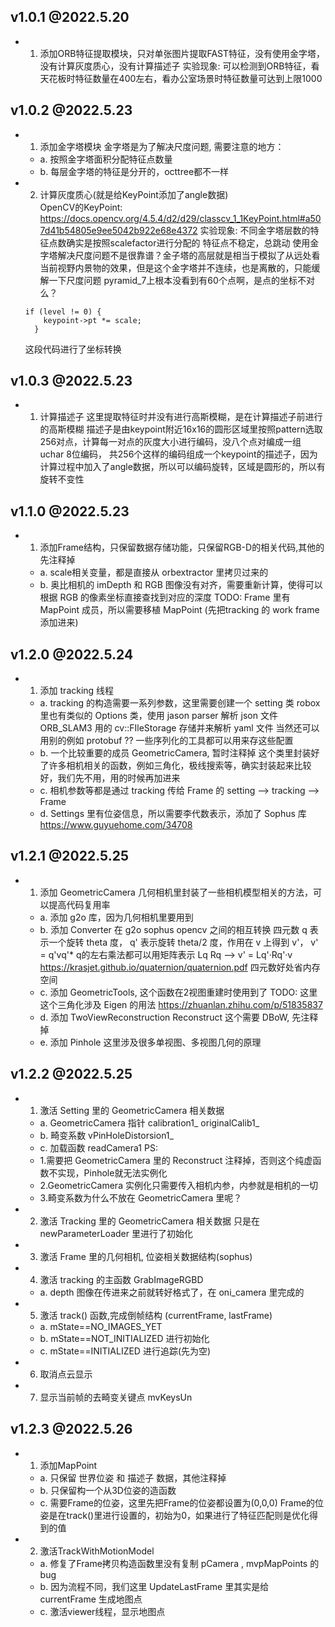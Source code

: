 ## v1.0.1 @2022.5.20 ##
* 1. 添加ORB特征提取模块，只对单张图片提取FAST特征，没有使用金字塔，没有计算灰度质心，没有计算描述子
实验现象:
    可以检测到ORB特征，看天花板时特征数量在400左右，看办公室场景时特征数量可达到上限1000

## v1.0.2 @2022.5.23 ##
* 1. 添加金字塔模块
    金字塔是为了解决尺度问题, 需要注意的地方：
    * a. 按照金字塔面积分配特征点数量
    * b. 每层金字塔的特征是分开的，octtree都不一样
* 2. 计算灰度质心(就是给KeyPoint添加了angle数据)    
    OpenCV的KeyPoint:
    https://docs.opencv.org/4.5.4/d2/d29/classcv_1_1KeyPoint.html#a507d41b54805e9ee5042b922e68e4372
实验现象:
    不同金字塔层数的特征点数确实是按照scalefactor进行分配的
    特征点不稳定，总跳动
    使用金字塔解决尺度问题不是很靠谱？金子塔的高层就是相当于模拟了从远处看当前视野内景物的效果，但是这个金字塔并不连续，也是离散的，只能缓解一下尺度问题
    pyramid_7上根本没看到有60个点啊，是点的坐标不对么？
    ```
    if (level != 0) {
        keypoint->pt *= scale;
      }
    ```
    这段代码进行了坐标转换

## v1.0.3 @2022.5.23 ##
* 1. 计算描述子
    这里提取特征时并没有进行高斯模糊，是在计算描述子前进行的高斯模糊
    描述子是由keypoint附近16x16的圆形区域里按照pattern选取256对点，计算每一对点的灰度大小进行编码，没八个点对编成一组 uchar 8位编码，
    共256个这样的编码组成一个keypoint的描述子，因为计算过程中加入了angle数据，所以可以编码旋转，区域是圆形的，所以有旋转不变性



## v1.1.0 @2022.5.23 ##
* 1. 添加Frame结构，只保留数据存储功能，只保留RGB-D的相关代码,其他的先注释掉
    * a. scale相关变量，都是直接从 orbextractor 里拷贝过来的
    * b. 奥比相机的 imDepth 和 RGB 图像没有对齐，需要重新计算，使得可以根据 RGB 的像素坐标直接查找到对应的深度
    TODO: Frame 里有 MapPoint 成员，所以需要移植 MapPoint (先把tracking 的 work frame 添加进来)


## v1.2.0 @2022.5.24 ##
* 1. 添加 tracking 线程
    * a. tracking 的构造需要一系列参数，这里需要创建一个 setting 类
        robox 里也有类似的 Options 类，使用 jason parser 解析 json 文件
        ORB_SLAM3 用的 cv::FIleStorage 存储并来解析 yaml 文件
        当然还可以用别的例如 protobuf ?? 一些序列化的工具都可以用来存这些配置
    * b. 一个比较重要的成员 GeometricCamera, 暂时注释掉
        这个类里封装好了许多相机相关的函数，例如三角化，极线搜索等，确实封装起来比较好，我们先不用，用的时候再加进来
    * c. 相机参数等都是通过 tracking 传给 Frame 的
        setting --> tracking --> Frame
    * d. Settings 里有位姿信息，所以需要李代数表示，添加了 Sophus 库
       https://www.guyuehome.com/34708

## v1.2.1 @2022.5.25 ##
* 1. 添加 GeometricCamera
    几何相机里封装了一些相机模型相关的方法，可以提高代码复用率
    * a. 添加 g2o 库，因为几何相机里要用到
    * b. 添加 Converter 在 g2o sophus opencv 之间的相互转换
        四元数 q 表示一个旋转 theta 度， q' 表示旋转 theta/2 度，作用在 v 上得到 v'， v' = q'vq'*
        q的左右乘法都可以用矩阵表示 Lq Rq -->  v' = Lq'·Rq'·v
        https://krasjet.github.io/quaternion/quaternion.pdf
        四元数好处省内存空间
    * c. 添加 GeometricTools, 这个函数在2视图重建时使用到了
        TODO: 这里这个三角化涉及 Eigen 的用法
        https://zhuanlan.zhihu.com/p/51835837
    * d. 添加 TwoViewReconstruction
        Reconstruct 这个需要 DBoW, 先注释掉
    * e. 添加 Pinhole 
        这里涉及很多单视图、多视图几何的原理

## v1.2.2 @2022.5.25 ##
* 1. 激活 Setting 里的 GeometricCamera 相关数据
    * a. GeometricCamera 指针 calibration1_ originalCalib1_
    * b. 畸变系数 vPinHoleDistorsion1_
    * c. 加载函数 readCamera1
    PS: 
    * 1.需要把 GeometricCamera 里的 Reconstruct 注释掉，否则这个纯虚函数不实现，Pinhole就无法实例化
    * 2.GeometricCamera 实例化只需要传入相机内参，内参就是相机的一切
    * 3.畸变系数为什么不放在 GeometricCamera 里呢？
* 2. 激活 Tracking 里的 GeometricCamera 相关数据
    只是在 newParameterLoader 里进行了初始化
* 3. 激活 Frame 里的几何相机, 位姿相关数据结构(sophus)
* 4. 激活 tracking 的主函数 GrabImageRGBD
    * a. depth 图像在传进来之前就转好格式了，在 oni_camera 里完成的
* 5. 激活 track() 函数,完成倒帧结构 (currentFrame, lastFrame)
    * a. mState==NO_IMAGES_YET
    * b. mState==NOT_INITIALIZED
        进行初始化
    * c. mState==INITIALIZED
        进行追踪(先为空)
* 6. 取消点云显示
* 7. 显示当前帧的去畸变关键点 mvKeysUn

## v1.2.3 @2022.5.26 ##
* 1. 添加MapPoint
    * a. 只保留 世界位姿 和 描述子 数据，其他注释掉
    * b. 只保留构一个从3D位姿的造函数
    * c. 需要Frame的位姿，这里先把Frame的位姿都设置为(0,0,0)
         Frame的位姿是在track()里进行设置的，初始为0，如果进行了特征匹配则是优化得到的值
* 2. 激活TrackWithMotionModel 
    * a. 修复了Frame拷贝构造函数里没有复制 pCamera , mvpMapPoints 的bug
    * b. 因为流程不同，我们这里 UpdateLastFrame 里其实是给 currentFrame 生成地图点
    * c. 激活viewer线程，显示地图点